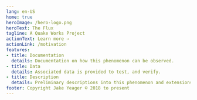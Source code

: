 ```yaml
---
lang: en-US
home: true
heroImage: /hero-logo.png
heroText: The Flux
tagline: A Quake Works Project
actionText: Learn more →
actionLink: /motivation
features:
- title: Documentation
  details: Documentation on how this phenomenon can be observed.
- title: Data
  details: Associated data is provided to test, and verify.
- title: Description
  details: Preliminary descriptions into this phenomenon and extensions.
footer: Copyright Jake Yeager © 2018 to present
---
```


